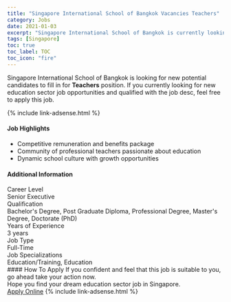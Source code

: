 ```yaml
---
title: "Singapore International School of Bangkok Vacancies Teachers" 
category: Jobs 
date: 2021-01-03 
excerpt: "Singapore International School of Bangkok is currently looking for suitable person to fill in the Teachers which positioned at Singapore" 
tags: [Singapore] 
toc: true 
toc_label: TOC 
toc_icon: "fire" 
--- 
```


<p>Singapore International School of Bangkok is looking for new potential candidates to fill in for <b>Teachers</b> position. If you currently looking for new education sector job opportunities and qualified with the job desc, feel free to apply this job.
</p>{% include link-adsense.html %} 
 <div><div><div><h4>Job Highlights</h4></div></div><div><ul><li><div><div><div><div></div></div></div><div><span>Competitive remuneration and benefits package</span></div></div></li><li><div><div><div><div></div></div></div><div><span>Community of professional teachers passionate about education</span></div></div></li><li><div><div><div><div></div></div></div><div><span>Dynamic school culture with growth opportunities</span></div></div></li></ul></div></div> 
<div><div><div><h4>Additional Information</h4></div></div><div><div><div><div><div><div><div><div><span>Career Level</span></div></div><div><span>Senior Executive</span></div></div></div></div><div><div><div><div><div><span>Qualification</span></div></div><div><span>Bachelor's Degree, Post Graduate Diploma, Professional Degree, Master's Degree, Doctorate (PhD)</span></div></div></div></div><div><div><div><div><div><span>Years of Experience</span></div></div><div><span>3 years</span></div></div></div></div><div><div><div><div><div><span>Job Type</span></div></div><div><span>Full-Time</span></div></div></div></div><div><div><div><div><div><span>Job Specializations</span></div></div><div><span>Education/Training, Education</span></div></div></div></div></div></div></div></div> 
#### How To Apply 
If you confident and feel that this job is suitable to you, go ahead take your action now. <br/> 
Hope you find your dream education sector job in Singapore. <br/> 
<a href="https://www.jobstreet.com.my/en/job/teachers-8253929/origin/sg?jobId=jobstreet-sg-job-8253929&sectionRank=2&token=0~a87a5fce-74d2-487f-b420-238c3989fa11&fr=SRP%20View%20In%20New%20Ta" class="btn btn--info" target="_blank" rel="nofollow noopenner">Apply Online</a> 
{% include link-adsense.html %} 